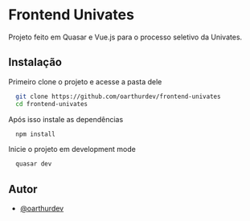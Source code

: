 # Frontend Univates

Projeto feito em Quasar e Vue.js para o processo seletivo da Univates.

## Instalação

Primeiro clone o projeto e acesse a pasta dele

```bash
  git clone https://github.com/oarthurdev/frontend-univates
  cd frontend-univates
```

Após isso instale as dependências

```bash
  npm install
```

Inicie o projeto em development mode

```bash
  quasar dev
```

## Autor

- [@oarthurdev](https://www.github.com/oarthurdev)
